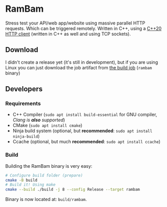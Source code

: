 # RamBam

Stress test your API/web app/website using massive parallel HTTP requests. Which can be triggered remotely.
Written in C++, using a [C++20 HTTP client](https://github.com/avocadoboi/cpp20-http-client) (written in C++ as well and using TCP sockets).

## Download

I didn't create a release yet (it's still in development), but if you are using Linux you can just download the job artifact from [the build job](https://gitlab.melroy.org/melroy/rambam/-/pipelines/latest) (`rambam` binary)

## Developers

### Requirements

- C++ Compiler (`sudo apt install build-essential` for GNU compiler, _Clang is **also** supported_)
- CMake (`sudo apt install cmake`)
- Ninja build system (optional, but **recommended**: `sudo apt install ninja-build`)
- Ccache (optional, but much **recommended**: `sudo apt install ccache`)

### Build

Building the RamBam binary is very easy:

```bash
# Configure build folder (prepare)
cmake -B build
# Build it! Using make
cmake --build ./build -j 8 --config Release --target rambam
```

Binary is now located at: `build/rambam`.
